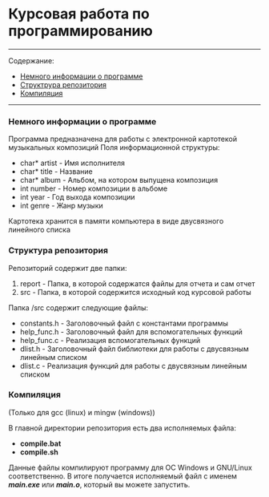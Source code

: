 # Курсовая работа по программированию

---

Содержание:
- [Немного информации о программе](#description)
- [Структрура репозитория](#structure)
- [Компиляция](#compile)

---

### <a name="description"></a> Немного информации о программе

Программа предназначена для работы с электронной картотекой музыкальных композиций
Поля информационной структуры:

- char* artist - Имя исполнителя
- сhar* title - Название
- char* album - Альбом, на котором выпущена композиция
- int number - Номер композиции в альбоме
- int year - Год выхода композиции
- int genre - Жанр музыки

Картотека хранится в памяти компьютера в виде двусвязного линейного списка

### <a name="structure"></a> Структура репозитория

Репозиторий содержит две папки:

1) report - Папка, в которой содержатся файлы для отчета и сам отчет
2) src - Папка, в которой содержится исходный код курсовой работы



Папка /src содержит следующие файлы:

- constants.h - Заголовочный файл с константами программы
- help_func.h - Заголовочный файл для вспомогательных функций
- help_func.c - Реализация вспомогательных функций
- dlist.h - Заголовочный файл библиотеки для работы с двусвязным линейным списком
- dlist.c - Реализация функций для работы с двусвязным линейным списком


### <a name="compile"></a> Компиляция
(Только для gcc (linux) и mingw (windows))

В главной директории репозитория есть два исполняемых файла:

- **compile.bat**
- **compile.sh**

Данные файлы компилируют программу для OC Windows и GNU/Linux соответственно.
В итоге получается исполняемый файл с именем ***main.exe*** или ***main.o***, 
который вы можете запустить.
